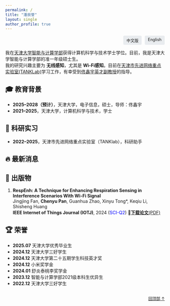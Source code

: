 ```yaml
---
permalink: /
title: "潘辰誉"
layout: single
author_profile: true
---
```


<!-- 语言切换按钮 -->
<div style="display: flex; justify-content: flex-end; gap: 10px; margin: 0.5em 0;">
  <a href="/PCY.github.io/" style="font-size: 0.9em; text-decoration: none; padding: 5px 10px; background: #e9ecef; border-radius: 4px;">中文版</a>
  <a href="/PCY.github.io/en/" style="font-size: 0.9em; text-decoration: none; padding: 5px 10px; background: #e9ecef; border-radius: 4px;">English</a>
</div>

<!-- 个人简介 -->
<span id="about-me"></span>
我在[天津大学智能与计算学部](https://cic.tju.edu.cn/)获得计算机科学与技术学士学位。目前，我是天津大学智能与计算学部的准一年级硕士生。  
我的研究兴趣主要为 **无线感知**，尤其是 **Wi-Fi感知**。目前在[天津市先进网络重点实验室(TANKLab)](http://tj.teacher.360eol.com/teacherBasic/preview?teacherId=12111)学习工作，有幸受到[佟鑫宇英才副教授](https://cic.tju.edu.cn/faculty/tongxinyu/index.html)的指导。



<!-- 教育背景 -->
## <span id="education">🎓 教育背景</span>
- **2025–2028（预计）**，天津大学，电子信息，硕士，导师：佟鑫宇  
- **2021–2025**，天津大学，计算机科学与技术，学士



<!-- 科研实习 -->
## <span id="research">🔬 科研实习</span>
- **2022–2025**，天津市先进网络重点实验室（TANKlab），科研助手  



<!-- 最新消息 -->
## <span id="news">🔥 最新消息</span>



<!-- 出版物 -->
## <span id="publications">📝 出版物</span>
1. **RespEnh: A Technique for Enhancing Respiration Sensing in Interference Scenarios With Wi-Fi Signal**  
   Jingjing Fan, **Chenyu Pan**, Guanhua Zhao, Xinyu Tong*, Keqiu Li, Shisheng Huang  
   **IEEE Internet of Things Journal (IOTJ)**, 2024 (<font color="blue">SCI-Q2</font>) 📄[**下载论文**(PDF)](/files/RespEnh_A_Technique_for_Enhancing_Respiration_Sensing_in_Interference_Scenarios_With_Wi-Fi_Signal.pdf)


<!-- 荣誉 -->
## <span id="awards">🏆 荣誉</span>
- **2025.07** 天津大学优秀毕业生
- **2024.12** 天津大学三好学生
- **2024.12** 天津大学第二十五期学生科技英才奖
- **2024.12** 小米奖学金
- **2024.01** 舒炎泰桃李奖学金
- **2023.12** 智能与计算学部2021级本科生优异生
- **2022.12** 天津大学三好学生



<div style="text-align: right; margin-top: 2em;">
  <a href="#about-me" style="font-size: 0.9em;">回顶部 ↑</a>
</div>